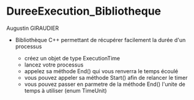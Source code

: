 # DureeExecution_Bibliotheque
Augustin GIRAUDIER

* Bibliothèque C++ permettant de récupérer facilement la durée d'un processus
	
	- créez un objet de type ExecutionTime
	- lancez votre processus
	- appelez sa méthode End() qui vous renverra le temps écoulé
	- vous pouvez appeler sa méthode Start() afin de relancer le timer
	- vous pouvez passer en parmetre de la méthode End() l'unite de temps à utiliser (enum TimeUnit)
